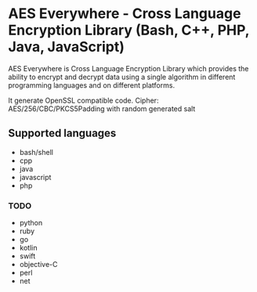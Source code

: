 # AES Everywhere - Cross Language Encryption Library (Bash, C++, PHP, Java, JavaScript)

AES Everywhere is Cross Language Encryption Library which provides the ability to encrypt and decrypt data using a single algorithm in different programming languages and on different platforms.

It generate OpenSSL compatible code.
Cipher: AES/256/CBC/PKCS5Padding with random generated salt


## Supported languages

 + bash/shell
 + cpp
 + java
 + javascript
 + php


### TODO
 + python
 + ruby
 + go
 + kotlin
 + swift
 + objective-C
 + perl
 + net
